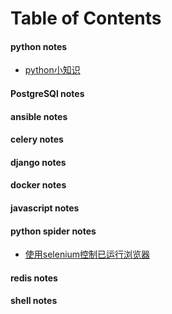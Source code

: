 # Table of Contents

#### python notes

- [python小知识]()

#### PostgreSQl notes

#### ansible notes

#### celery notes

#### django notes

#### docker notes

#### javascript notes

#### python spider notes

- [使用selenium控制已运行浏览器](https://github.com/yaosir0317/Notes/blob/master/python-spider.md#%E4%BD%BF%E7%94%A8selenium%E6%8E%A7%E5%88%B6%E5%B7%B2%E7%BB%8F%E8%BF%90%E8%A1%8C%E7%9A%84%E6%B5%8F%E8%A7%88%E5%99%A8)

#### redis notes

#### shell notes

